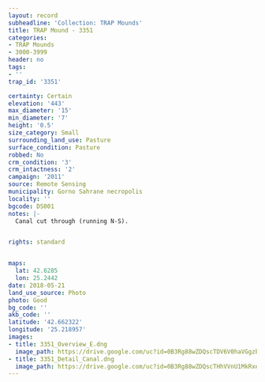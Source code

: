 ```yaml
---
layout: record
subheadline: 'Collection: TRAP Mounds'
title: TRAP Mound - 3351
categories:
- TRAP Mounds
- 3000-3999
header: no
tags:
- ''
trap_id: '3351'

certainty: Certain
elevation: '443'
max_diameter: '15'
min_diameter: '7'
height: '0.5'
size_category: Small
surrounding_land_use: Pasture
surface_condition: Pasture
robbed: No
crm_condition: '3'
crm_intactness: '2'
campaign: '2011'
source: Remote Sensing
municipality: Gorno Sahrane necropolis
locality: ''
bgcode: DS001
notes: |-
  Canal cut through (running N-S).


rights: standard


maps:
  lat: 42.6285
  lon: 25.2442
date: 2018-05-21
land_use_source: Photo
photo: Good
bg_code: ''
akb_code: ''
latitude: '42.662322'
longitude: '25.218957'
images:
- title: 3351_Overview_E.dng
  image_path: https://drive.google.com/uc?id=0B3Rg88wZDQscTDV6V0haVGgzbVU
- title: 3351_Detail_Canal.dng
  image_path: https://drive.google.com/uc?id=0B3Rg88wZDQscTHhVVnU1MkRxeGs
---
```

